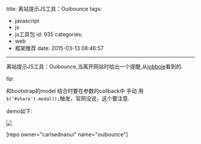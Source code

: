 title: 离站提示JS工具：Ouibounce
tags:
  - javascript
  - js
  - js工具包
id: 935
categories:
  - web
  - 框架推荐
date: 2015-03-13 08:46:57
---

离站提示JS工具：Ouibounce,当离开网站时给出一个提醒,从[jobbole](http://park.jobdeer.com/discussion/20/%E8%90%BD%E5%9C%B0%E9%A1%B5%E4%BC%98%E5%8C%96%E5%BF%85%E7%94%A8%E7%9A%84%E7%A6%BB%E7%AB%99%E6%8F%90%E7%A4%BAjs%E5%B7%A5%E5%85%B7-ouibounce)看到的.

tip:

和bootstrap的model 结合时要在参数的callback中 手动 用`$('#share').modal();`触发，官网没说，这个要注意.

demo如下:

![](https://camo.githubusercontent.com/6d050948b5ba97a0b925e0d0b101a5964b431ba6/687474703a2f2f636c2e6c792f696d6167652f32433270306c3357314d30302f6f7569626f756e63652e676966)

[repo owner="carlsednaoui" name="ouibounce"]